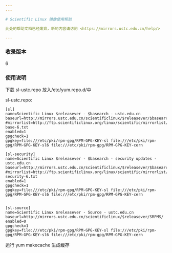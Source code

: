 ```yaml
---
---

# Scientific Linux 镜像使用帮助

此处的帮助文档已经废弃，新的内容请访问 <https://mirrors.ustc.edu.cn/help/>

---
```


### 收录版本

6

### 使用说明

下载 sl-ustc.repo 放入/etc/yum.repo.d/中

sl-ustc.repo:

    [sl]
    name=Scientific Linux $releasever - $basearch - ustc.edu.cn
    baseurl=http://mirrors.ustc.edu.cn/scientificlinux/$releasever/$basearch/os/
    #mirrorlist=http://ftp.scientificlinux.org/linux/scientific/mirrorlist/sl-base-6.txt
    enabled=1
    gpgcheck=1
    gpgkey=file:///etc/pki/rpm-gpg/RPM-GPG-KEY-sl file:///etc/pki/rpm-gpg/RPM-GPG-KEY-sl6 file:///etc/pki/rpm-gpg/RPM-GPG-KEY-cern
     
    [sl-security]
    name=Scientific Linux $releasever - $basearch - security updates - ustc.edu.cn
    baseurl=http://mirrors.ustc.edu.cn/scientificlinux/$releasever/$basearch/updates/security/
    #mirrorlist=http://ftp.scientificlinux.org/linux/scientific/mirrorlist/sl-security-6.txt
    enabled=1
    gpgcheck=1
    gpgkey=file:///etc/pki/rpm-gpg/RPM-GPG-KEY-sl file:///etc/pki/rpm-gpg/RPM-GPG-KEY-sl6 file:///etc/pki/rpm-gpg/RPM-GPG-KEY-cern
     
     
    [sl-source]
    name=Scientific Linux $releasever - Source - ustc.edu.cn
    baseurl=http://mirrors.ustc.edu.cn/scientificlinux/$releasever/SRPMS/
    enabled=0
    gpgcheck=1
    gpgkey=file:///etc/pki/rpm-gpg/RPM-GPG-KEY-sl file:///etc/pki/rpm-gpg/RPM-GPG-KEY-sl6 file:///etc/pki/rpm-gpg/RPM-GPG-KEY-cern

运行 yum makecache 生成缓存
